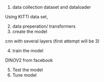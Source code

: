 1. data collection dataset and dataloader

Using KITTI data set, 

2. data preperation/ transformers
3. create the model

cnn with several layers (first attempt will be 3)

4. train the model

DINOV2 from facebook

5. Test the model
6. Tune model
